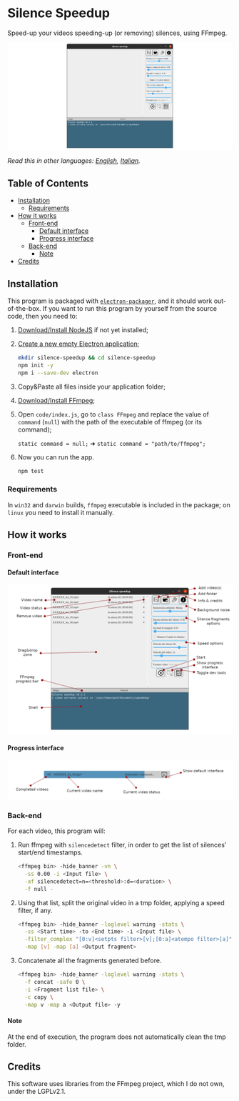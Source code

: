# Silence Speedup
Speed-up your videos speeding-up (or removing) silences, using FFmpeg.

![Homescreen](screenshots/Homescreen.png)

*Read this in other languages: [English](README.md), [Italian](README.it.md).*

## Table of Contents
  - [Installation](#installation)
    - [Requirements](#requirements)
  - [How it works](#how-it-works)
    - [Front-end](#front-end)
      - [Default interface](#default-interface)
      - [Progress interface](#progress-interface)
    - [Back-end](#back-end)
      - [Note](#note)
  - [Credits](#credits)

## Installation
This program is packaged with [``electron-packager``](https://electron.github.io/electron-packager/master/), and it should work out-of-the-box. If you want to run this program by yourself from the source code, then you need to:

1.  [Download/Install NodeJS](https://nodejs.org/en/) if not yet installed;

2.  [Create a new empty Electron application](https://www.electronjs.org/docs/tutorial/quick-start?lang=en-US);

    ```bash
    mkdir silence-speedup && cd silence-speedup
    npm init -y
    npm i --save-dev electron
    ```

3.  Copy&Paste all files inside your application folder;

4.  [Download/Install FFmpeg](https://ffmpeg.org/download.html);

5.  Open ``code/index.js``, go to ``class FFmpeg`` and replace the value of ``command`` (``null``) with the path of the executable of ffmpeg (or its command);

    ``static command = null;`` ➜ ``static command = "path/to/ffmpeg";``

6.  Now you can run the app.

    ```bash
    npm test
    ```

### Requirements
In ``win32`` and ``darwin`` builds, ``ffmpeg`` executable is included in the package; on ``linux`` you need to install it manually.

## How it works

### Front-end

#### Default interface
![Default interface](screenshots/Default%20interface.png)

#### Progress interface
![Progress interface](screenshots/Progress%20interface.png)

### Back-end
For each video, this program will:

1.  Run ffmpeg with ``silencedetect`` filter, in order to get the list of silences' start/end timestamps.

    ```bash
    <ffmpeg bin> -hide_banner -vn \
      -ss 0.00 -i <Input file> \
      -af silencedetect=n=<threshold>:d=<duration> \
      -f null -
    ```

2.  Using that list, split the original video in a tmp folder, applying a speed filter, if any.

    ```bash
    <ffmpeg bin> -hide_banner -loglevel warning -stats \
      -ss <Start time> -to <End time> -i <Input file> \
      -filter_complex "[0:v]<setpts filter>[v];[0:a]<atempo filter>[a]" \
      -map [v] -map [a] <Output fragment>
    ```

3.  Concatenate all the fragments generated before.

    ```bash
    <ffmpeg bin> -hide_banner -loglevel warning -stats \
      -f concat -safe 0 \
      -i <Fragment list file> \
      -c copy \
      -map v -map a <Output file> -y
    ```

#### Note
At the end of execution, the program does not automatically clean the tmp folder.

## Credits
This software uses libraries from the FFmpeg project, which I do not own, under the LGPLv2.1.
